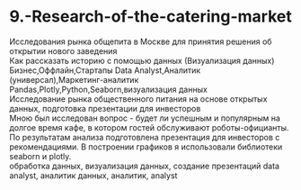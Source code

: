 # 9.-Research-of-the-catering-market

Исследования рынка общепита в Москве для принятия решения об открытии нового заведения	
Как рассказать историю с помощью данных (Визуализация данных)	
Бизнес,Оффлайн,Стартапы	Data Analyst,Аналитик (универсал),Маркетинг-аналитик	
Pandas,Plotly,Python,Seaborn,визуализация данных	
Исследование рынка общественного питания на основе открытых данных, подготовка презентации для инвесторов	
Мною был исследован вопрос - будет ли успешным и популярным на долгое время кафе, в котором гостей обслуживают роботы-официанты. 
По результатам анализа подготовлена презентация для инвесторов с рекомендациями. В построении графиков я использовали библиотеки seaborn и plotly. 	
обработка данных, визуализация данных, создание презентаций	data analyst, аналитик данных, аналитик, analyst

